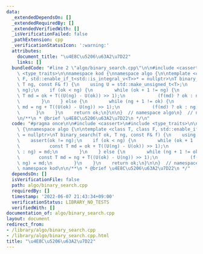 ```yaml
---
data:
  _extendedDependsOn: []
  _extendedRequiredBy: []
  _extendedVerifiedWith: []
  _isVerificationFailed: false
  _pathExtension: cpp
  _verificationStatusIcon: ':warning:'
  attributes:
    document_title: "\u4E8C\u5206\u63A2\u7D22"
    links: []
  bundledCode: "#line 2 \"algo/binary_search.cpp\"\n\n#include <cassert>\n#include\
    \ <type_traits>\n\nnamespace kod {\nnamespace algo {\n\ntemplate <class T, class\
    \ F, std::enable_if_t<std::is_integral_v<T>>* = nullptr>\nT binary_search(T ok,\
    \ T ng, const F& f) {\n    using U = std::make_unsigned_t<T>;\n    assert(ok !=\
    \ ng);\n    if (ok < ng) {\n        while (ok + 1 != ng) {\n            const\
    \ T md = ok + T((U(ng) - U(ok)) >> 1);\n            (f(md) ? ok : ng) = md;\n\
    \        }\n    } else {\n        while (ng + 1 != ok) {\n            const T\
    \ md = ng + T((U(ok) - U(ng)) >> 1);\n            (f(md) ? ok : ng) = md;\n  \
    \      }\n    }\n    return ok;\n}\n\n}  // namespace algo\n}  // namespace kod\n\
    \n/**\n * @brief \u4E8C\u5206\u63A2\u7D22\n */\n"
  code: "#pragma once\n\n#include <cassert>\n#include <type_traits>\n\nnamespace kod\
    \ {\nnamespace algo {\n\ntemplate <class T, class F, std::enable_if_t<std::is_integral_v<T>>*\
    \ = nullptr>\nT binary_search(T ok, T ng, const F& f) {\n    using U = std::make_unsigned_t<T>;\n\
    \    assert(ok != ng);\n    if (ok < ng) {\n        while (ok + 1 != ng) {\n \
    \           const T md = ok + T((U(ng) - U(ok)) >> 1);\n            (f(md) ? ok\
    \ : ng) = md;\n        }\n    } else {\n        while (ng + 1 != ok) {\n     \
    \       const T md = ng + T((U(ok) - U(ng)) >> 1);\n            (f(md) ? ok :\
    \ ng) = md;\n        }\n    }\n    return ok;\n}\n\n}  // namespace algo\n}  //\
    \ namespace kod\n\n/**\n * @brief \u4E8C\u5206\u63A2\u7D22\n */"
  dependsOn: []
  isVerificationFile: false
  path: algo/binary_search.cpp
  requiredBy: []
  timestamp: '2022-06-07 21:43:34+09:00'
  verificationStatus: LIBRARY_NO_TESTS
  verifiedWith: []
documentation_of: algo/binary_search.cpp
layout: document
redirect_from:
- /library/algo/binary_search.cpp
- /library/algo/binary_search.cpp.html
title: "\u4E8C\u5206\u63A2\u7D22"
---
```

